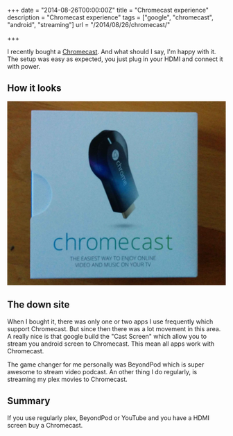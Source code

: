 +++
date = "2014-08-26T00:00:00Z"
title = "Chromecast experience"
description = "Chromecast experience"
tags = ["google", "chromecast", "android", "streaming"]
url = "/2014/08/26/chromecast/"

+++

I recently bought a [Chromecast](http://www.google.com/intl/en/chrome/devices/chromecast/). And what should I say, I'm happy with it. 
The setup was easy as expected, you just plug in your HDMI and connect it with power. 

## How it looks

![Chromecast](/blog-bilder/2014-08-26-Chromecast-img.jpg)

## The down site

When I bought it, there was only one or two apps I use frequently which support Chromecast. But since then there was a lot movement in this area.
A really nice is that google build the "Cast Screen" which allow you to stream you android screen to Chromecast. This mean all apps work with Chromecast. 

The game changer for me personally was BeyondPod which is super awesome to stream video podcast. An other thing 
I do regularly, is streaming my plex movies to Chromecast. 

## Summary

If you use regularly plex, BeyondPod or YouTube and you have a HDMI screen buy a Chromecast. 

